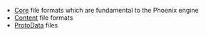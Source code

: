 
* [Core](HaloWars1/FileFormats/_Core/README.md) file formats which are fundamental to the Phoenix engine
* [Content](HaloWars1/FileFormats/Content/README.md) file formats
* [ProtoData](HaloWars1/FileFormats/ProtoData/README.md) files

